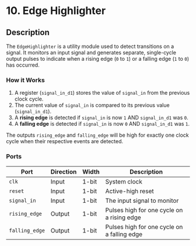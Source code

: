 # 10. Edge Highlighter

## Description
The `EdgeHighlighter` is a utility module used to detect transitions on a signal. It monitors an input signal and generates separate, single-cycle output pulses to indicate when a rising edge (`0` to `1`) or a falling edge (`1` to `0`) has occurred.

### How it Works
1.  A register (`signal_in_d1`) stores the value of `signal_in` from the previous clock cycle.
2.  The current value of `signal_in` is compared to its previous value (`signal_in_d1`).
3.  A **rising edge** is detected if `signal_in` is now `1` AND `signal_in_d1` was `0`.
4.  A **falling edge** is detected if `signal_in` is now `0` AND `signal_in_d1` was `1`.

The outputs `rising_edge` and `falling_edge` will be high for exactly one clock cycle when their respective events are detected.

### Ports
| Port           | Direction | Width | Description                                    |
|----------------|-----------|-------|------------------------------------------------|
| `clk`          | Input     | 1-bit | System clock                                   |
| `reset`        | Input     | 1-bit | Active-high reset                              |
| `signal_in`    | Input     | 1-bit | The input signal to monitor                    |
| `rising_edge`  | Output    | 1-bit | Pulses high for one cycle on a rising edge     |
| `falling_edge` | Output    | 1-bit | Pulses high for one cycle on a falling edge    |
